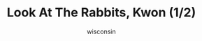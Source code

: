 ---
media: "images/rounds/round_4_2/rabbit_1.png"
media_type: image
title: Look At The Rabbits, Kwon (1/2)
author: wisconsin
desc: Kwon Myong-hwa finds a rabbit plush.
---